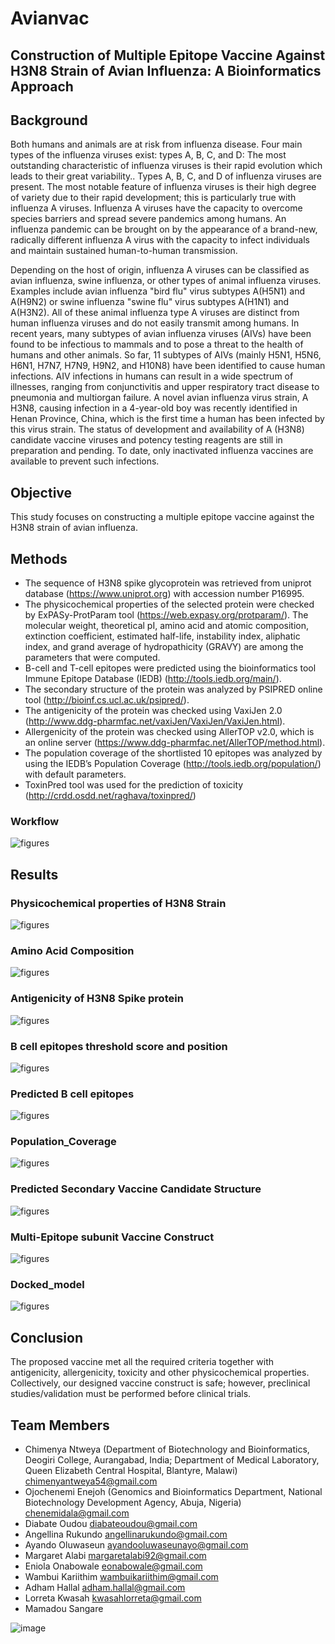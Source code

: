 # Avianvac
## Construction of Multiple Epitope Vaccine Against H3N8 Strain of Avian Influenza: A Bioinformatics Approach

## Background
Both humans and animals are at risk from influenza disease.  Four main types of the influenza viruses exist: types A, B, C, and D: The most outstanding characteristic of influenza viruses is their rapid evolution which leads to their great variability.. Types A, B, C, and D of influenza viruses are present. The most notable feature of influenza viruses is their high degree of variety due to their rapid development; this is particularly true with influenza A viruses.  Influenza A viruses have the capacity to overcome species barriers and spread severe pandemics among humans. An influenza pandemic can be brought on by the appearance of a brand-new, radically different influenza A virus with the capacity to infect individuals and maintain sustained human-to-human transmission.

Depending on the host of origin, influenza A viruses can be classified as avian influenza, swine influenza, or other types of animal influenza viruses. Examples include avian influenza "bird flu" virus subtypes A(H5N1) and A(H9N2) or swine influenza "swine flu" virus subtypes A(H1N1) and A(H3N2). All of these animal influenza type A viruses are distinct from human influenza viruses and do not easily transmit among humans. In recent years, many subtypes of avian influenza viruses (AIVs) have been found to be infectious to mammals and to pose a threat to the health of humans and other animals. So far, 11 subtypes of AIVs (mainly H5N1, H5N6, H6N1, H7N7, H7N9, H9N2, and H10N8) have been identified to cause human infections. AIV infections in humans can result in a wide spectrum of illnesses, ranging from conjunctivitis and upper respiratory tract disease to pneumonia and multiorgan failure.  A novel avian influenza virus strain, A H3N8, causing infection in a 4-year-old boy was recently identified in Henan Province, China, which is the first time a human has been infected by this virus strain.   The status of development and availability of A (H3N8) candidate vaccine viruses and potency testing reagents are still in preparation and pending. To date, only inactivated influenza vaccines are available to prevent such infections.


## Objective
This study focuses on constructing a multiple epitope vaccine against the H3N8 strain of avian influenza.

## Methods
- The sequence of H3N8 spike glycoprotein was retrieved from uniprot database (https://www.uniprot.org) with accession number P16995.
- The physicochemical properties of the selected protein were checked by ExPASy-ProtParam tool (https://web.expasy.org/protparam/). The molecular weight, theoretical pI, amino acid and atomic composition, extinction coefficient, estimated half-life, instability index, aliphatic index, and grand average of hydropathicity (GRAVY) are among the parameters that were computed.
- B-cell and T-cell epitopes were predicted using the bioinformatics tool Immune Epitope Database (IEDB) (http://tools.iedb.org/main/).
- The secondary structure of the protein was analyzed by PSIPRED online tool (http://bioinf.cs.ucl.ac.uk/psipred/).
- The antigenicity of the protein was checked using VaxiJen 2.0 (http://www.ddg-pharmfac.net/vaxiJen/VaxiJen/VaxiJen.html).
- Allergenicity of the protein was checked using AllerTOP v2.0, which is an online server (https://www.ddg-pharmfac.net/AllerTOP/method.html).
- The population coverage of the shortlisted 10 epitopes was analyzed by using the IEDB’s Population Coverage (http://tools.iedb.org/population/) with default parameters.
- ToxinPred tool was used for the prediction of toxicity (http://crdd.osdd.net/raghava/toxinpred/)

### Workflow
![figures](figures/Avianvac_Flowchart.png)
  


## Results

### Physicochemical properties of H3N8 Strain
![figures](figures/Physicochemical_properties.png)


### Amino Acid Composition
![figures](figures/AA_Comp.jpg)


### Antigenicity of H3N8 Spike protein
![figures](figures/Antigenicity.jpg) 


### B cell epitopes threshold score and position
![figures](figures/B_Cell_Epitope_threshold_Score_and_position.png)


### Predicted B cell epitopes
![figures](figures/B_Cell-epitopes.jpg)



### Population_Coverage
![figures](figures/Population_Coverage.jpg)



### Predicted Secondary Vaccine Candidate Structure
![figures](figures/Vaccine_Candidate_Structure.jpg)



### Multi-Epitope subunit Vaccine Construct
![figures](figures/Vaccine_Construct.jpg)



### Docked_model
![figures](figures/Docked_model.png)

 

## Conclusion
The proposed vaccine met all the required criteria together with antigenicity, allergenicity, toxicity and other physicochemical properties. Collectively, our designed vaccine construct is safe; however, preclinical studies/validation must be performed before clinical trials.

## Team Members
- Chimenya Ntweya (Department of Biotechnology and Bioinformatics, Deogiri College, Aurangabad, India; Department of Medical Laboratory, Queen Elizabeth Central Hospital, Blantyre, Malawi) chimenyantweya54@gmail.com
- Ojochenemi Enejoh (Genomics and Bioinformatics Department, National Biotechnology Development Agency, Abuja, Nigeria) chenemidala@gmail.com
- Diabate Oudou diabateoudou@gmail.com 
- Angellina Rukundo angellinarukundo@gmail.com 
- Ayando Oluwaseun ayandooluwaseunayo@gmail.com 
- Margaret Alabi margaretalabi92@gmail.com 
- Eniola Onabowale eonabowale@gmail.com 
- Wambui Kariithim wambuikariithim@gmail.com
- Adham Hallal adham.hallal@gmail.com
- Lorreta Kwasah kwasahlorreta@gmail.com
- Mamadou Sangare 



















  
![image](https://github.com/omicscodeathon/avianvac/assets/69383371/acda94d6-8f0f-4530-8c6b-626839bebb38)



